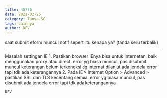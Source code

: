 ```yaml
---
title: 45776
date: 2021-02-25
category: Tanya-SC
tags: Lainnya
author: DFV
---
```


saat submit eform muncul notif seperti itu kenapa ya? (tanda seru terbalik)

---

Masalah settingan IE 1. Pastikan browser IEnya bisa untuk Internetan, baik menggunakan proxy atau direct. error yg biasa muncul, pas disubmit muncul keterangan belum terkoneksi dg internat dilanjut ada jendela error tapi tdk ada keterangannya 2. Pada IE > Internet Option > Advanced > pastikan SSL dan TLS kecentang semua. error yg biasa muncul, pas disubmit ada jendela error tapi tdk ada keterangannya

`DFV`
